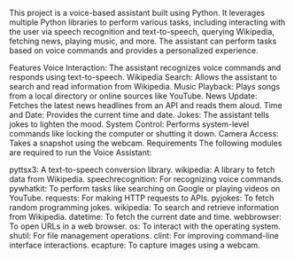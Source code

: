 This project is a voice-based assistant built using Python. It leverages multiple Python libraries to perform various tasks, including interacting with the user via speech recognition and text-to-speech, querying Wikipedia, fetching news, playing music, and more. The assistant can perform tasks based on voice commands and provides a personalized experience.

Features
Voice Interaction: The assistant recognizes voice commands and responds using text-to-speech.
Wikipedia Search: Allows the assistant to search and read information from Wikipedia.
Music Playback: Plays songs from a local directory or online sources like YouTube.
News Update: Fetches the latest news headlines from an API and reads them aloud.
Time and Date: Provides the current time and date.
Jokes: The assistant tells jokes to lighten the mood.
System Control: Performs system-level commands like locking the computer or shutting it down.
Camera Access: Takes a snapshot using the webcam.
Requirements
The following modules are required to run the Voice Assistant:

pyttsx3: A text-to-speech conversion library.
wikipedia: A library to fetch data from Wikipedia.
speechrecognition: For recognizing voice commands.
pywhatkit: To perform tasks like searching on Google or playing videos on YouTube.
requests: For making HTTP requests to APIs.
pyjokes: To fetch random programming jokes.
wikipedia: To search and retrieve information from Wikipedia.
datetime: To fetch the current date and time.
webbrowser: To open URLs in a web browser.
os: To interact with the operating system.
shutil: For file management operations.
clint: For improving command-line interface interactions.
ecapture: To capture images using a webcam.
